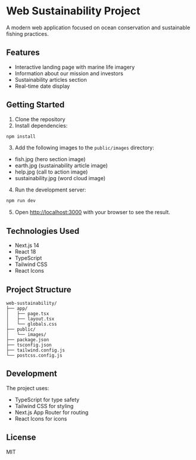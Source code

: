 # Web Sustainability Project

A modern web application focused on ocean conservation and sustainable fishing practices.

## Features

- Interactive landing page with marine life imagery
- Information about our mission and investors
- Sustainability articles section
- Real-time date display

## Getting Started

1. Clone the repository
2. Install dependencies:
```bash
npm install
```

3. Add the following images to the `public/images` directory:
- fish.jpg (hero section image)
- earth.jpg (sustainability article image)
- help.jpg (call to action image)
- sustainability.jpg (word cloud image)

4. Run the development server:
```bash
npm run dev
```

5. Open [http://localhost:3000](http://localhost:3000) with your browser to see the result.

## Technologies Used

- Next.js 14
- React 18
- TypeScript
- Tailwind CSS
- React Icons

## Project Structure

```
web-sustainability/
├── app/
│   ├── page.tsx
│   ├── layout.tsx
│   └── globals.css
├── public/
│   └── images/
├── package.json
├── tsconfig.json
├── tailwind.config.js
└── postcss.config.js
```

## Development

The project uses:
- TypeScript for type safety
- Tailwind CSS for styling
- Next.js App Router for routing
- React Icons for icons

## License

MIT 